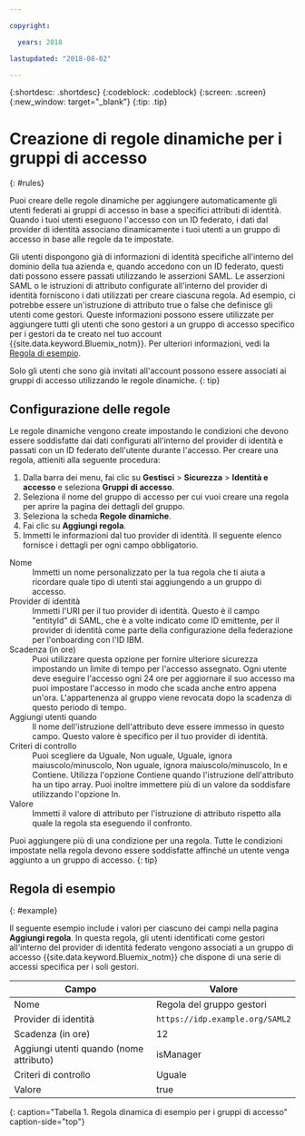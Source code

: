 ```yaml
---

copyright:

  years: 2018

lastupdated: "2018-08-02"

---
```


{:shortdesc: .shortdesc}
{:codeblock: .codeblock}
{:screen: .screen}
{:new_window: target="_blank"}
{:tip: .tip}

# Creazione di regole dinamiche per i gruppi di accesso
{: #rules}

Puoi creare delle regole dinamiche per aggiungere automaticamente gli utenti federati ai gruppi di accesso in base a specifici attributi di identità. Quando i tuoi utenti eseguono l'accesso con un ID federato, i dati dal provider di identità associano dinamicamente i tuoi utenti a un gruppo di accesso in base alle regole da te impostate.

Gli utenti dispongono già di informazioni di identità specifiche all'interno del dominio della tua azienda e, quando accedono con un ID federato, questi dati possono essere passati utilizzando le asserzioni SAML. Le asserzioni SAML o le istruzioni di attributo configurate all'interno del provider di identità forniscono i dati utilizzati per creare ciascuna regola. Ad esempio, ci potrebbe essere un'istruzione di attributo true o false che definisce gli utenti come gestori. Queste informazioni possono essere utilizzate per aggiungere tutti gli utenti che sono gestori a un gruppo di accesso specifico per i gestori da te creato nel tuo account {{site.data.keyword.Bluemix_notm}}. Per ulteriori informazioni, vedi la [Regola di esempio](accessgroup_rules.html#example).

Solo gli utenti che sono già invitati all'account possono essere associati ai gruppi di accesso utilizzando le regole dinamiche.
{: tip}

## Configurazione delle regole

Le regole dinamiche vengono create impostando le condizioni che devono essere soddisfatte dai dati configurati all'interno del provider di identità e passati con un ID federato dell'utente durante l'accesso. Per creare una regola, attieniti alla seguente procedura:

1. Dalla barra dei menu, fai clic su **Gestisci** &gt; **Sicurezza** &gt; **Identità e accesso** e seleziona **Gruppi di accesso**.
2. Seleziona il nome del gruppo di accesso per cui vuoi creare una regola per aprire la pagina dei dettagli del gruppo.
3. Seleziona la scheda **Regole dinamiche**.
4. Fai clic su **Aggiungi regola**.
5. Immetti le informazioni dal tuo provider di identità. Il seguente elenco fornisce i dettagli per ogni campo obbligatorio.

<dl>
<dt>Nome</dt>
<dd>Immetti un nome personalizzato per la tua regola che ti aiuta a ricordare quale tipo di utenti stai aggiungendo a un gruppo di accesso.</dd>
<dt>Provider di identità</dt>
<dd>Immetti l'URI per il tuo provider di identità. Questo è il campo "entityId" di SAML, che è a volte indicato come ID emittente, per il provider di identità come parte della configurazione della federazione per l'onboarding con l'ID IBM.</dd>
<dt>Scadenza (in ore)</dt>
<dd>Puoi utilizzare questa opzione per fornire ulteriore sicurezza impostando un limite di tempo per l'accesso assegnato. Ogni utente deve eseguire l'accesso ogni 24 ore per aggiornare il suo accesso ma puoi impostare l'accesso in modo che scada anche entro appena un'ora. L'appartenenza al gruppo viene revocata dopo la scadenza di questo periodo di tempo.</dd>
<dt>Aggiungi utenti quando</dt>
<dd>Il nome dell'istruzione dell'attributo deve essere immesso in questo campo. Questo valore è specifico per il tuo provider di identità.</dd>
<dt>Criteri di controllo</dt>
<dd>Puoi scegliere da Uguale, Non uguale, Uguale, ignora maiuscolo/minuscolo, Non uguale, ignora maiuscolo/minuscolo, In e Contiene. Utilizza l'opzione Contiene quando l'istruzione dell'attributo ha un tipo array. Puoi inoltre immettere più di un valore da soddisfare utilizzando l'opzione In.</dd>
<dt>Valore</dt>
<dd>Immetti il valore di attributo per l'istruzione di attributo rispetto alla quale la regola sta eseguendo il confronto.</dd>
</dl>

Puoi aggiungere più di una condizione per una regola. Tutte le condizioni impostate nella regola devono essere soddisfatte affinché un utente venga aggiunto a un gruppo di accesso.
{: tip}

## Regola di esempio
{: #example}

Il seguente esempio include i valori per ciascuno dei campi nella pagina **Aggiungi regola**. In questa regola, gli utenti identificati come gestori all'interno del provider di identità federato vengono associati a un gruppo di accesso {{site.data.keyword.Bluemix_notm}} che dispone di una serie di accessi specifica per i soli gestori.

| Campo | Valore |
|----------|---------|
| Nome | Regola del gruppo gestori |
| Provider di identità | `https://idp.example.org/SAML2` |
| Scadenza (in ore) | 12 |
| Aggiungi utenti quando (nome attributo) | isManager |
| Criteri di controllo | Uguale  |
| Valore |  true |
{: caption="Tabella 1. Regola dinamica di esempio per i gruppi di accesso" caption-side="top"}
